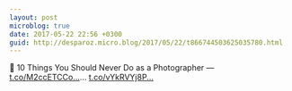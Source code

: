 ```yaml
---
layout: post
microblog: true
date: 2017-05-22 22:56 +0300
guid: http://desparoz.micro.blog/2017/05/22/t866744503625035780.html
---
```

🔗 10 Things You Should Never Do as a Photographer — [t.co/M2ccETCCo...](https://t.co/M2ccETCCok)… [t.co/vYkRVYj8P...](https://t.co/vYkRVYj8Pa)
